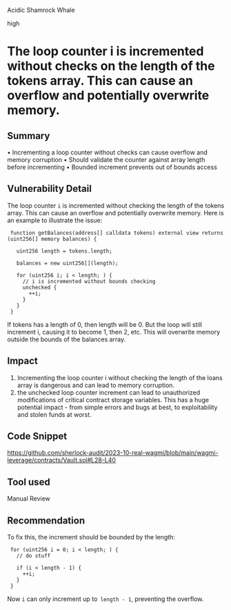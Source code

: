 Acidic Shamrock Whale

high

# The loop counter i is incremented without checks on the length of the tokens array. This can cause an overflow and potentially overwrite memory.
## Summary
• Incrementing a loop counter without checks can cause overflow and memory corruption
• Should validate the counter against array length before incrementing
• Bounded increment prevents out of bounds access

## Vulnerability Detail
The loop counter `i` is incremented without checking the length of the tokens array. This can cause an overflow and potentially overwrite memory.
Here is an example to illustrate the issue:

     function getBalances(address[] calldata tokens) external view returns (uint256[] memory balances) {

       uint256 length = tokens.length;
  
       balances = new uint256[](length);

       for (uint256 i; i < length; ) {
         // i is incremented without bounds checking
         unchecked {
           ++i; 
         }
       }
     }

If tokens has a length of 0, then length will be 0. But the loop will still increment i, causing it to become 1, then 2, etc. This will overwrite memory outside the bounds of the balances array.
## Impact
1. Incrementing the loop counter i without checking the length of the loans array is dangerous and can lead to memory corruption.
2. the unchecked loop counter increment can lead to unauthorized modifications of critical contract storage variables. This has a huge potential impact - from simple errors and bugs at best, to exploitability and stolen funds at worst.
## Code Snippet
https://github.com/sherlock-audit/2023-10-real-wagmi/blob/main/wagmi-leverage/contracts/Vault.sol#L28-L40
## Tool used

Manual Review

## Recommendation
To fix this, the increment should be bounded by the length:

     for (uint256 i = 0; i < length; ) {
       // do stuff

       if (i < length - 1) { 
         ++i; 
       }
     }

Now `i` can only increment up to` length - 1`, preventing the overflow.
